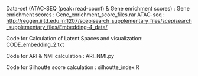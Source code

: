 Data-set (ATAC-SEQ (peak+read-count) & Gene enrichment scores) :
Gene enrichment scores : Gene_enrichment_score_files.rar
ATAC-seq : http://reggen.iiitd.edu.in:1207/scepisearch_supplementary_files/scepisearch_supplementary_files/Embedding-4_data/

Code for Calculation of Latent Spaces and visualization:
CODE_embedding_2.txt

Code for ARI & NMI calculation :
ARI_NMI.py

Code for Silhoutte score calculation :
silhoutte_index.R

